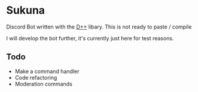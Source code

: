 # Sukuna
Discord Bot written with the [D++](https://dpp.dev/) libary.
This is not ready to paste / compile

I will develop the bot further, it's currently just here for test reasons.

## Todo
- Make a command handler
- Code refactoring
- Moderation commands
